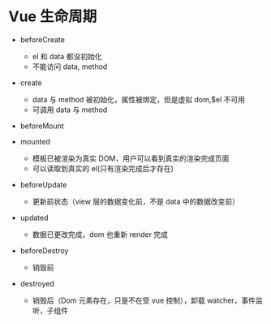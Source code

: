 # Vue 生命周期

- beforeCreate
  - el 和 data 都没初始化
  - 不能访问 data, method
- create

  - data 与 method 被初始化，属性被绑定，但是虚拟 dom,$el 不可用
  - 可调用 data 与 method

- beforeMount
- mounted
  - 模板已被渲染为真实 DOM，用户可以看到真实的渲染完成页面
  - 可以读取到真实的 el(只有渲染完成后才存在)
- beforeUpdate
  - 更新前状态（view 层的数据变化前，不是 data 中的数据改变前）
- updated
  - 数据已更改完成，dom 也重新 render 完成
- beforeDestroy
  - 销毁前
- destroyed
  - 销毁后（Dom 元素存在，只是不在受 vue 控制），卸载 watcher，事件监听，子组件
